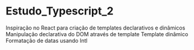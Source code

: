 # Estudo_Typescript_2

Inspiração no React para criação de templates declarativos e dinâmicos
Manipulação declarativa do DOM através de template
Template dinâmico
Formatação de datas usando Intl
